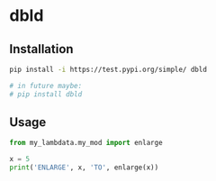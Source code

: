 # dbld

## Installation

```sh
pip install -i https://test.pypi.org/simple/ dbld

# in future maybe:
# pip install dbld
```

## Usage

```py
from my_lambdata.my_mod import enlarge

x = 5
print('ENLARGE', x, 'TO', enlarge(x))
```